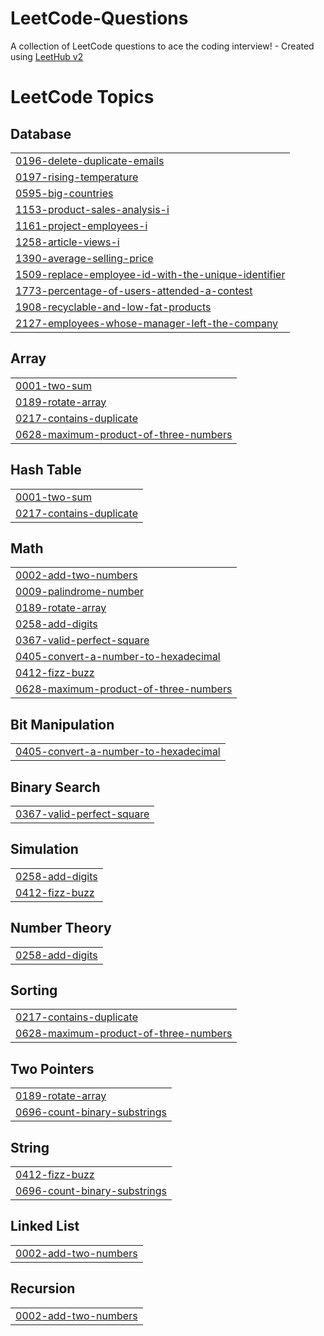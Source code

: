 # LeetCode-Questions
A collection of LeetCode questions to ace the coding interview! - Created using [LeetHub v2](https://github.com/arunbhardwaj/LeetHub-2.0)

<!---LeetCode Topics Start-->
# LeetCode Topics
## Database
|  |
| ------- |
| [0196-delete-duplicate-emails](https://github.com/mahipprasad/LeetCode-MYSQL/tree/master/0196-delete-duplicate-emails) |
| [0197-rising-temperature](https://github.com/mahipprasad/LeetCode-Questions/tree/master/0197-rising-temperature) |
| [0595-big-countries](https://github.com/mahipprasad/LeetCode-Questions/tree/master/0595-big-countries) |
| [1153-product-sales-analysis-i](https://github.com/mahipprasad/LeetCode-Questions/tree/master/1153-product-sales-analysis-i) |
| [1161-project-employees-i](https://github.com/mahipprasad/LeetCode-MYSQL/tree/master/1161-project-employees-i) |
| [1258-article-views-i](https://github.com/mahipprasad/LeetCode-Questions/tree/master/1258-article-views-i) |
| [1390-average-selling-price](https://github.com/mahipprasad/LeetCode-Questions/tree/master/1390-average-selling-price) |
| [1509-replace-employee-id-with-the-unique-identifier](https://github.com/mahipprasad/LeetCode-Questions/tree/master/1509-replace-employee-id-with-the-unique-identifier) |
| [1773-percentage-of-users-attended-a-contest](https://github.com/mahipprasad/LeetCode-MYSQL/tree/master/1773-percentage-of-users-attended-a-contest) |
| [1908-recyclable-and-low-fat-products](https://github.com/mahipprasad/LeetCode-Questions/tree/master/1908-recyclable-and-low-fat-products) |
| [2127-employees-whose-manager-left-the-company](https://github.com/mahipprasad/LeetCode-Questions/tree/master/2127-employees-whose-manager-left-the-company) |
## Array
|  |
| ------- |
| [0001-two-sum](https://github.com/mahipprasad/LeetCode-MYSQL/tree/master/0001-two-sum) |
| [0189-rotate-array](https://github.com/mahipprasad/LeetCode--CPP-MYSQL-Questions/tree/master/0189-rotate-array) |
| [0217-contains-duplicate](https://github.com/mahipprasad/LeetCode--CPP-MYSQL-Questions/tree/master/0217-contains-duplicate) |
| [0628-maximum-product-of-three-numbers](https://github.com/mahipprasad/LeetCode--CPP-MYSQL-Questions/tree/master/0628-maximum-product-of-three-numbers) |
## Hash Table
|  |
| ------- |
| [0001-two-sum](https://github.com/mahipprasad/LeetCode-MYSQL/tree/master/0001-two-sum) |
| [0217-contains-duplicate](https://github.com/mahipprasad/LeetCode--CPP-MYSQL-Questions/tree/master/0217-contains-duplicate) |
## Math
|  |
| ------- |
| [0002-add-two-numbers](https://github.com/mahipprasad/LeetCode--CPP-MYSQL-Questions/tree/master/0002-add-two-numbers) |
| [0009-palindrome-number](https://github.com/mahipprasad/LeetCode-MYSQL/tree/master/0009-palindrome-number) |
| [0189-rotate-array](https://github.com/mahipprasad/LeetCode--CPP-MYSQL-Questions/tree/master/0189-rotate-array) |
| [0258-add-digits](https://github.com/mahipprasad/LeetCode--CPP-MYSQL-Questions/tree/master/0258-add-digits) |
| [0367-valid-perfect-square](https://github.com/mahipprasad/LeetCode--CPP-MYSQL-Questions/tree/master/0367-valid-perfect-square) |
| [0405-convert-a-number-to-hexadecimal](https://github.com/mahipprasad/LeetCode--CPP-MYSQL-Questions/tree/master/0405-convert-a-number-to-hexadecimal) |
| [0412-fizz-buzz](https://github.com/mahipprasad/LeetCode--CPP-MYSQL-Questions/tree/master/0412-fizz-buzz) |
| [0628-maximum-product-of-three-numbers](https://github.com/mahipprasad/LeetCode--CPP-MYSQL-Questions/tree/master/0628-maximum-product-of-three-numbers) |
## Bit Manipulation
|  |
| ------- |
| [0405-convert-a-number-to-hexadecimal](https://github.com/mahipprasad/LeetCode--CPP-MYSQL-Questions/tree/master/0405-convert-a-number-to-hexadecimal) |
## Binary Search
|  |
| ------- |
| [0367-valid-perfect-square](https://github.com/mahipprasad/LeetCode--CPP-MYSQL-Questions/tree/master/0367-valid-perfect-square) |
## Simulation
|  |
| ------- |
| [0258-add-digits](https://github.com/mahipprasad/LeetCode--CPP-MYSQL-Questions/tree/master/0258-add-digits) |
| [0412-fizz-buzz](https://github.com/mahipprasad/LeetCode--CPP-MYSQL-Questions/tree/master/0412-fizz-buzz) |
## Number Theory
|  |
| ------- |
| [0258-add-digits](https://github.com/mahipprasad/LeetCode--CPP-MYSQL-Questions/tree/master/0258-add-digits) |
## Sorting
|  |
| ------- |
| [0217-contains-duplicate](https://github.com/mahipprasad/LeetCode--CPP-MYSQL-Questions/tree/master/0217-contains-duplicate) |
| [0628-maximum-product-of-three-numbers](https://github.com/mahipprasad/LeetCode--CPP-MYSQL-Questions/tree/master/0628-maximum-product-of-three-numbers) |
## Two Pointers
|  |
| ------- |
| [0189-rotate-array](https://github.com/mahipprasad/LeetCode--CPP-MYSQL-Questions/tree/master/0189-rotate-array) |
| [0696-count-binary-substrings](https://github.com/mahipprasad/LeetCode--CPP-MYSQL-Questions/tree/master/0696-count-binary-substrings) |
## String
|  |
| ------- |
| [0412-fizz-buzz](https://github.com/mahipprasad/LeetCode--CPP-MYSQL-Questions/tree/master/0412-fizz-buzz) |
| [0696-count-binary-substrings](https://github.com/mahipprasad/LeetCode--CPP-MYSQL-Questions/tree/master/0696-count-binary-substrings) |
## Linked List
|  |
| ------- |
| [0002-add-two-numbers](https://github.com/mahipprasad/LeetCode--CPP-MYSQL-Questions/tree/master/0002-add-two-numbers) |
## Recursion
|  |
| ------- |
| [0002-add-two-numbers](https://github.com/mahipprasad/LeetCode--CPP-MYSQL-Questions/tree/master/0002-add-two-numbers) |
<!---LeetCode Topics End-->